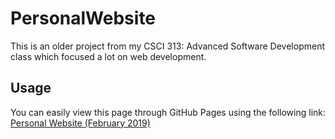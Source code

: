 # PersonalWebsite

This is an older project from my CSCI 313: Advanced Software Development class which focused a lot on web development.

## Usage
You can easily view this page through GitHub Pages using the following link:<br />
[Personal Website (February 2019)](https://chuckkanoy.github.io/PersonalWebsite/)
